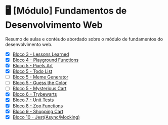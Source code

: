 # 🖥 [Módulo] Fundamentos de Desenvolvimento Web 

Resumo de aulas e contéudo abordado sobre o módulo de fundamentos do desenvolvimento web.


- [x] [Bloco 3 - Lessons Learned](https://lcds90.github.io/)
- [x] [Bloco 4 - Playground Functions](https://github.com/tryber/sd-013-a-project-playground-functions/pull/28)
- [x] [Bloco 5 - Pixels Art](https://lcds90.github.io/project-pixels-art/)
- [x] [Bloco 5 - Todo List](http://todo-list.lcds.me/)
- [ ] [Bloco 5 - Meme Generator]()
- [ ] [Bloco 5 - Guess the Color]()
- [ ] [Bloco 5 - Mysterious Cart]()
- [x] [Bloco 6 - Trybewarts](https://lcds90.github.io/project-trybewarts/)
- [x] [Bloco 7 - Unit Tests](https://github.com/tryber/sd-013-a-project-js-unit-tests/pull/136)
- [x] [Bloco 8 - Zoo Functions](https://github.com/tryber/sd-013-a-project-zoo-functions/pull/99)
- [x] [Bloco 9 - Shopping Cart](https://lcds90.github.io/project-shopping-cart-ml/)
- [x] [Bloco 10 - Jest(Async/Mocking)](https://github.com/tryber/sd-013-a-project-jest/pull/35)